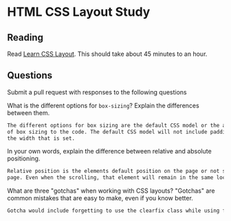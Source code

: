 # HTML CSS Layout Study

## Reading

Read [Learn CSS Layout](http://learnlayout.com). This should take about 45
 minutes to an hour.

## Questions

Submit a pull request with responses to the following questions

What is the different options for `box-sizing`? Explain the differences between
 them.

```md
The different options for box sizing are the default CSS model or the addition
of box sizing to the code. The default CSS model will not include padding or border in the width and the addition of the box-sizing code will include them in
the width that is set.
```

In your own words, explain the difference between relative and absolute
 positioning.

```md
Relative position is the elements default position on the page or not set to a specific location. Absolute posisitioning is setting an exact location on a 
page. Even when the scrolling, that element will remain in the same location.

```

What are three "gotchas" when working with CSS layouts? "Gotchas" are common
 mistakes that are easy to make, even if you know better.

```md
Gotcha would include forgetting to use the clearfix class while using floats.
```
